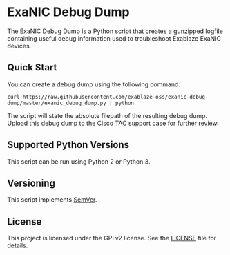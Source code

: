 # ExaNIC Debug Dump

The ExaNIC Debug Dump is a Python script that creates a gunzipped logfile containing useful debug information used to troubleshoot Exablaze ExaNIC devices.

## Quick Start

You can create a debug dump using the following command:

```
curl https://raw.githubusercontent.com/exablaze-oss/exanic-debug-dump/master/exanic_debug_dump.py | python
```

The script will state the absolute filepath of the resulting debug dump. Upload this debug dump to the Cisco TAC support case for further review.

## Supported Python Versions

This script can be run using Python 2 or Python 3.

## Versioning

This script implements [SemVer](https://semver.org/).

## License

This project is licensed under the GPLv2 license. See the [LICENSE](https://github.com/exablaze-oss/exanic-debug-dump/blob/master/LICENSE) file for details.
